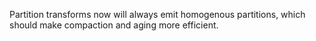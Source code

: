 Partition transforms now will always emit homogenous
partitions, which should make compaction and aging more
efficient.
